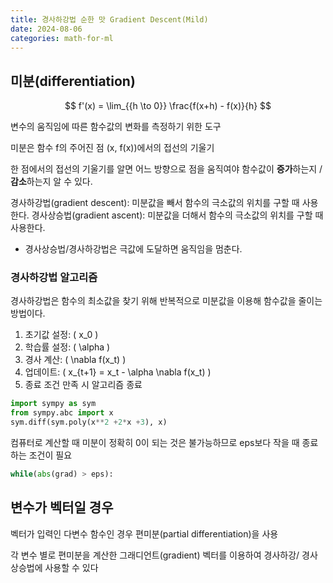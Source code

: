 ```yaml
---
title: 경사하강법 순한 맛 Gradient Descent(Mild)
date: 2024-08-06
categories: math-for-ml
---
```


## 미분(differentiation)

$$
f'(x) = \lim_{{h \to 0}} \frac{f(x+h) - f(x)}{h}
$$

변수의 움직임에 따른 함수값의 변화를 측정하기 위한 도구

미분은 함수 f의 주어진 점 (x, f(x))에서의 <span class="blindfold" data-hint="">접선의 기울기</span>

한 점에서의 접선의 기울기를 알면 어느 방향으로 점을 움직여야 함수값이 **증가**하는지 / **감소**하는지 알 수 있다.

경사하강법(gradient descent): 미분값을 빼서 함수의 <span class="blindfold" data-hint="">극소값</span>의 위치를 구할 때 사용한다.
경사상승법(gradient ascent): 미분값을 더해서 함수의 <span class="blindfold" data-hint="">극소값</span>의 위치를 구할 때 사용한다.

- 경사상승법/경사하강법은 극값에 도달하면 움직임을 멈춘다.

### 경사하강법 알고리즘

경사하강법은 함수의 최소값을 찾기 위해 반복적으로 미분값을 이용해 함수값을 줄이는 방법이다.

1. 초기값 설정: \( x_0 \)
2. 학습률 설정: \( \alpha \)
3. 경사 계산: \( \nabla f(x_t) \)
4. 업데이트: \( x\_{t+1} = x_t - \alpha \nabla f(x_t) \)
5. 종료 조건 만족 시 알고리즘 종료

```python
import sympy as sym
from sympy.abc import x
sym.diff(sym.poly(x**2 +2*x +3), x)
```

컴퓨터로 계산할 때 미분이 정확히 0이 되는 것은 불가능하므로 eps보다 작을 때 종료하는 조건이 필요

```python
while(abs(grad) > eps):
```

## 변수가 벡터일 경우

벡터가 입력인 다변수 함수인 경우 <span class="blindfold" data-hint="">편미분(partial differentiation)</span>을 사용

각 변수 별로 편미분을 계산한 그래디언트(gradient) 벡터를 이용하여 경사하강/ 경사상승법에 사용할 수 있다
